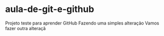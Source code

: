 # aula-de-git-e-github
Projeto teste para aprender GitHub
Fazendo uma simples alteração
Vamos fazer outra alteraçã
